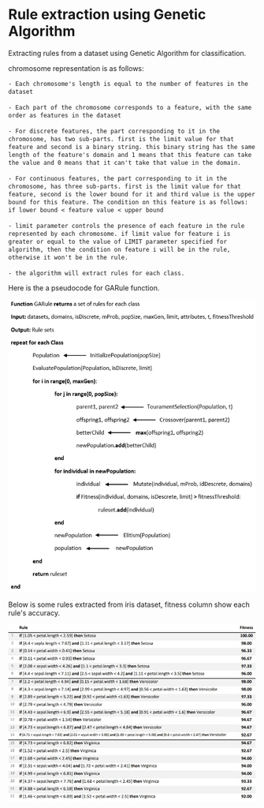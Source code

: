 # Rule extraction using Genetic Algorithm
 
Extracting rules from a dataset using Genetic Algorithm for classification. 

chromosome representation is as follows:

    - Each chromosome's length is equal to the number of features in the dataset
    
    - Each part of the chromosome corresponds to a feature, with the same order as features in the dataset

    - For discrete features, the part corresponding to it in the chromosome, has two sub-parts. first is the limit value for that feature and second is a binary string. this binary string has the same length of the feature's domain and 1 means that this feature can take the value and 0 means that it can't take that value in the domain. 

    - For continuous features, the part corresponding to it in the chromosome, has three sub-parts. first is the limit value for that feature, second is the lower bound for it and third value is the upper bound for this feature. The condition on this feature is as follows: if lower bound < feature value < upper bound

    - limit parameter controls the presence of each feature in the rule represented by each chromosome. if limit value for feature i is greater or equal to the value of LIMIT parameter specified for algorithm, then the condition on feature i will be in the rule, otherwise it won't be in the rule.

    - the algorithm will extract rules for each class.

Here is the a pseudocode for GARule function.

<img src="/pseudocode.png" alt="pseudocode of algorithm" title="pseudocode">

Below is some rules extracted from iris dataset, fitness column show each rule's accuracy.

<img src="/rules.jpg" alt="rules extracted from iris dataset." title="iris dataset.">